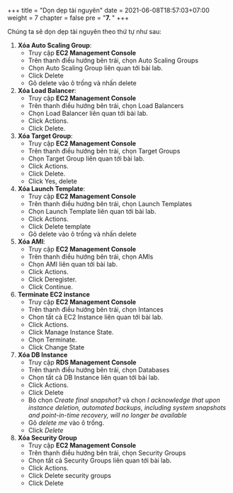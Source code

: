 +++
title = "Dọn dẹp tài nguyên"
date = 2021-06-08T18:57:03+07:00
weight = 7
chapter = false
pre = "<b>7. </b>"
+++

Chúng ta sẽ dọn dẹp tài nguyên theo thứ tự như sau:
1. **Xóa Auto Scaling Group**:
    - Truy cập **EC2 Management Console** 
    - Trên thanh điều hướng bên trái, chọn Auto Scaling Groups
    - Chọn Auto Scaling Group liên quan tới bài lab.
    - Click Delete
    - Gõ delete vào ô trống và nhấn delete
2. **Xóa Load Balancer**:
    - Truy cập **EC2 Management Console** 
    - Trên thanh điều hướng bên trái, chọn Load Balancers
    - Chọn Load Balancer liên quan tới bài lab.
    - Click Actions.
    - Click Delete.
3. **Xóa Target Group**:
    - Truy cập **EC2 Management Console** 
    - Trên thanh điều hướng bên trái, chọn Target Groups
    - Chọn Target Group liên quan tới bài lab.
    - Click Actions.
    - Click Delete.
    - Click Yes, delete
4. **Xóa Launch Template**:
    - Truy cập **EC2 Management Console** 
    - Trên thanh điều hướng bên trái, chọn Launch Templates
    - Chọn Launch Template liên quan tới bài lab.
    - Click Actions.
    - Click Delete template
    - Gõ delete vào ô trống và nhấn delete 
5. **Xóa AMI**:
    - Truy cập **EC2 Management Console** 
    - Trên thanh điều hướng bên trái, chọn AMIs
    - Chọn AMI liên quan tới bài lab.
    - Click Actions.
    - Click Deregister.
    - Click Continue.
6. **Terminate EC2 instance**
    - Truy cập **EC2 Management Console** 
    - Trên thanh điều hướng bên trái, chọn Intances
    - Chọn tất cả EC2 Instance liên quan tới bài lab.
    - Click Actions.
    - Click Manage Instance State.
    - Chọn Terminate.
    - Click Change State
7. **Xóa DB Instance**
    - Truy cập **RDS Management Console**  
    - Trên thanh điều hướng bên trái, chọn Databases
    - Chọn tất cả DB Instance liên quan tới bài lab.
    - Click Actions.
    - Click Delete
    - Bỏ chọn *Create final snapshot?* và chọn *I acknowledge that upon instance deletion, automated backups, including system snapshots and point-in-time recovery, will no longer be available*
    - Gõ *delete me* vào ô trống.
    - Click *Delete*
8. **Xóa Security Group**
    - Truy cập **EC2 Management Console** 
    - Trên thanh điều hướng bên trái, chọn Security Groups
    - Chọn tất cả Security Groups liên quan tới bài lab.
    - Click Actions.
    - Click Delete security groups
    - Click Delete